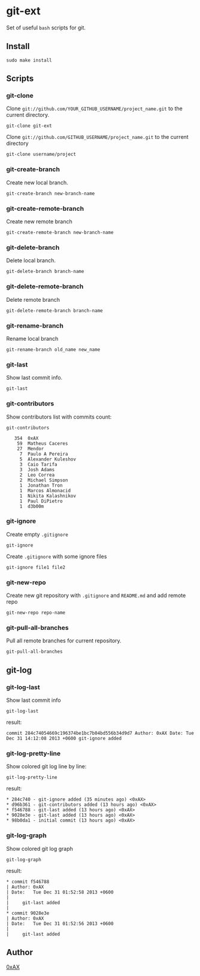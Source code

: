# git-ext

Set of useful `bash` scripts for git.

## Install

```
sudo make install
```

## Scripts

### git-clone

Clone `git://github.com/YOUR_GITHUB_USERNAME/project_name.git` to the current directory.

```
git-clone git-ext
```

Clone `git://github.com/GITHUB_USERNAME/project_name.git` to the current directory

```
git-clone username/project
```

### git-create-branch

Create new local branch.

```
git-create-branch new-branch-name
```

### git-create-remote-branch

Create new remote branch

```
git-create-remote-branch new-branch-name
```

### git-delete-branch

Delete local branch.

```
git-delete-branch branch-name
```

### git-delete-remote-branch

Delete remote branch

```
git-delete-remote-branch branch-name
```

### git-rename-branch

Rename local branch

```
git-rename-branch old_name new_name
```

### git-last

Show last commit info.

```
git-last
```

### git-contributors

Show contributors list with commits count:

```
git-contributors
```

```
   354  0xAX
    59  Matheus Caceres
    27  Mendor
     7  Paulo A Pereira
     5  Alexander Kuleshov
     3  Caio Tarifa
     3  Josh Adams
     2  Leo Correa
     2  Michael Simpson
     1  Jonathan Tron
     1  Marcos Almonacid
     1  Nikita Kalashnikov
     1  Paul DiPietro
     1  d3b00m
```

### git-ignore

Create empty `.gitignore`

```
git-ignore
```

Create `.gitignore` with some ignore files

```
git-ignore file1 file2
```

### git-new-repo

Create new git repository with `.gitignore` and `README.md` and add remote repo

```
git-new-repo repo-name
```

### git-pull-all-branches

Pull all remote branches for current repository.

```
git-pull-all-branches
```

## git-log

### git-log-last

Show last commit info

```
git-log-last
```

result:

```
commit 284c74054669c196374be1bc7b04bd556b34d9d7 Author: 0xAX Date: Tue Dec 31 14:12:08 2013 +0600 git-ignore added
```

### git-log-pretty-line

Show colored git log line by line:

```
git-log-pretty-line
```

result:

```
* 284c740 - git-ignore added (35 minutes ago) <0xAX>
* d96b361 - git-contributors added (13 hours ago) <0xAX>
* f546788 - git-last added (13 hours ago) <0xAX>
* 9028e3e - git-last added (13 hours ago) <0xAX>
* 98b0da1 - initial commit (13 hours ago) <0xAX>
```

### git-log-graph

Show colored git log graph

```
git-log-graph
```

result:

```
* commit f546788
| Author: 0xAX
| Date:   Tue Dec 31 01:52:58 2013 +0600
| 
|     git-last added
|  
* commit 9028e3e
| Author: 0xAX
| Date:   Tue Dec 31 01:52:56 2013 +0600
| 
|     git-last added

```

## Author

[0xAX](https://twitter.com/0xAX)